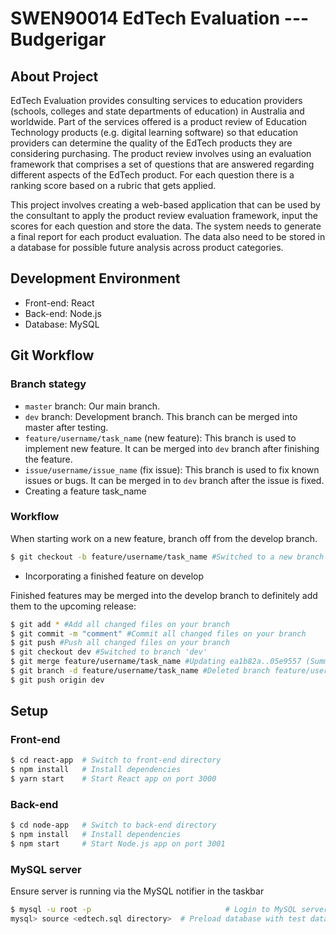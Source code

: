 # SWEN90014 EdTech Evaluation --- Budgerigar
## About Project
EdTech Evaluation provides consulting services to education providers (schools, colleges and state departments of education) in Australia and worldwide. Part of the services offered is a product review of Education Technology products (e.g. digital learning software) so that education providers can determine the quality of the EdTech products they are considering purchasing. The product review involves using an evaluation framework that comprises a set of questions that are answered regarding different aspects of the EdTech product. For each question there is a ranking score based on a rubric that gets applied.

This project involves creating a web-based application that can be used by the consultant to apply the product review evaluation framework, input the scores for each question and store the data. The system needs to generate a final report for each product evaluation. The data also need to be stored in a database for possible future analysis across product categories. 

## Development Environment
* Front-end: React
* Back-end: Node.js
* Database: MySQL

## Git Workflow
### Branch stategy
- `master` branch: Our main branch.
- `dev` branch: Development branch. This branch can be merged into master after testing.
- `feature/username/task_name` (new feature): This branch is used to implement new feature. It can be merged into `dev` branch after finishing the feature.
- `issue/username/issue_name` (fix issue): This branch is used to fix known issues or bugs. It can be merged in to `dev` branch after the issue is fixed.
- Creating a feature task_name
 ### Workflow
When starting work on a new feature, branch off from the develop branch.
``` bash
$ git checkout -b feature/username/task_name #Switched to a new branch "feature/username/task_name"
```
- Incorporating a finished feature on develop

Finished features may be merged into the develop branch to definitely add them to the upcoming release:
``` bash
$ git add * #Add all changed files on your branch
$ git commit -m "comment" #Commit all changed files on your branch
$ git push #Push all changed files on your branch
$ git checkout dev #Switched to branch 'dev'
$ git merge feature/username/task_name #Updating ea1b82a..05e9557 (Summary of changes)
$ git branch -d feature/username/task_name #Deleted branch feature/username/task_name (was 05e9557).
$ git push origin dev
```

## Setup
### Front-end
``` bash
$ cd react-app  # Switch to front-end directory
$ npm install   # Install dependencies
$ yarn start    # Start React app on port 3000
```
### Back-end
``` bash
$ cd node-app   # Switch to back-end directory
$ npm install   # Install dependencies
$ npm start     # Start Node.js app on port 3001
```
### MySQL server
Ensure server is running via the MySQL notifier in the taskbar
``` bash
$ mysql -u root -p                              # Login to MySQL server, change password to 'edtech' if needed
mysql> source <edtech.sql directory>  # Preload database with test data
```